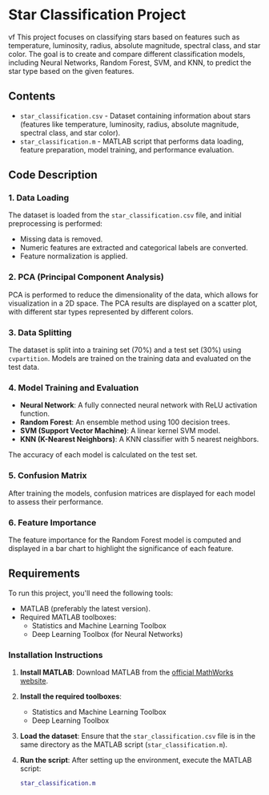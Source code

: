 # Star Classification Project
vf
This project focuses on classifying stars based on features such as temperature, luminosity, radius, absolute magnitude, spectral class, and star color. The goal is to create and compare different classification models, including Neural Networks, Random Forest, SVM, and KNN, to predict the star type based on the given features.

## Contents

- `star_classification.csv` - Dataset containing information about stars (features like temperature, luminosity, radius, absolute magnitude, spectral class, and star color).
- `star_classification.m` - MATLAB script that performs data loading, feature preparation, model training, and performance evaluation.

## Code Description

### 1. Data Loading

The dataset is loaded from the `star_classification.csv` file, and initial preprocessing is performed:
- Missing data is removed.
- Numeric features are extracted and categorical labels are converted.
- Feature normalization is applied.

### 2. PCA (Principal Component Analysis)

PCA is performed to reduce the dimensionality of the data, which allows for visualization in a 2D space. The PCA results are displayed on a scatter plot, with different star types represented by different colors.

### 3. Data Splitting

The dataset is split into a training set (70%) and a test set (30%) using `cvpartition`. Models are trained on the training data and evaluated on the test data.

### 4. Model Training and Evaluation

- **Neural Network**: A fully connected neural network with ReLU activation function.
- **Random Forest**: An ensemble method using 100 decision trees.
- **SVM (Support Vector Machine)**: A linear kernel SVM model.
- **KNN (K-Nearest Neighbors)**: A KNN classifier with 5 nearest neighbors.

The accuracy of each model is calculated on the test set.

### 5. Confusion Matrix

After training the models, confusion matrices are displayed for each model to assess their performance.

### 6. Feature Importance

The feature importance for the Random Forest model is computed and displayed in a bar chart to highlight the significance of each feature.

## Requirements

To run this project, you'll need the following tools:

- MATLAB (preferably the latest version).
- Required MATLAB toolboxes:
  - Statistics and Machine Learning Toolbox
  - Deep Learning Toolbox (for Neural Networks)

### Installation Instructions

1. **Install MATLAB**: Download MATLAB from the [official MathWorks website](https://www.mathworks.com/products/matlab.html).

2. **Install the required toolboxes**:
   - Statistics and Machine Learning Toolbox
   - Deep Learning Toolbox

3. **Load the dataset**: Ensure that the `star_classification.csv` file is in the same directory as the MATLAB script (`star_classification.m`).

4. **Run the script**: After setting up the environment, execute the MATLAB script:
   ```matlab
   star_classification.m
